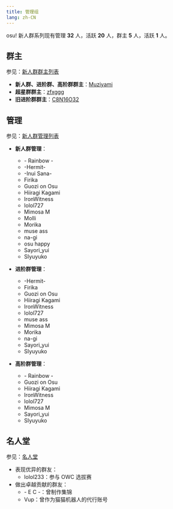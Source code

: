 ```yaml
---
title: 管理组
lang: zh-CN
---
```

osu! 新人群系列现有管理 **32** 人，活跃 **20** 人，群主 **5** 人，活跃 **1** 人。

## 群主

参见：[新人群群主列表](owner.md)

- **新人群、进阶群、高阶群群主**：[Muziyami](https://osu.ppy.sh/u/Muziyami)
- **超星群群主**：[zfxggg](https://osu.ppy.sh/u/zfxggg)
- **旧进阶群群主**：[C8N16O32](https://osu.ppy.sh/u/C8N16O32)

## 管理

参见：[新人群管理列表](administrators.md)

<!-- 这里是按照名字字母顺序排的 -->

- **新人群管理**：
  - \- Rainbow \-
  - \-Hermit\-
  - \-Inui Sana\-
  - Firika
  - Guozi on Osu
  - Hiiragi Kagami
  - IronWitness
  - lolol727
  - Mimosa M
  - Molli
  - Morika
  - muse ass
  - na-gi
  - osu happy
  - Sayori\_yui
  - SIyuyuko
- **进阶群管理**：
  - \-Hermit\-
  - Firika
  - Guozi on Osu
  - Hiiragi Kagami
  - IronWitness
  - lolol727
  - muse ass
  - Mimosa M
  - Morika
  - na-gi
  - Sayori_yui
  - SIyuyuko

- **高阶群管理**：
  - \- Rainbow \-
  - Guozi on Osu
  - Hiiragi Kagami
  - IronWitness
  - lolol727
  - Mimosa M
  - Sayori_yui
  - SIyuyuko


## 名人堂

参见：[名人堂](alumni.md)

- 表现优异的群友：
  - lolol233：参与 OWC 选拔赛
- 做出卓越贡献的群友：
  - \- E C \-：曾制作集锦
  - Vup：曾作为猫猫机器人的代行账号
